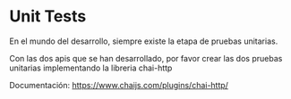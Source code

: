 # Unit Tests
En el mundo del desarrollo, siempre existe la etapa de pruebas unitarias.

Con las dos apis que se han desarrollado, por favor crear
las dos pruebas unitarias implementando la libreria 
chai-http

Documentación:
https://www.chaijs.com/plugins/chai-http/